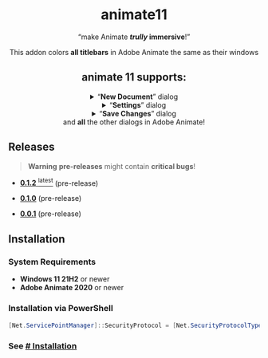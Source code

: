 <div align="center">

# animate11

<q>make Animate ***trully* immersive**!</q>

This addon colors **all titlebars** in Adobe Animate the same as their windows
</div>

<div align="center">
    <h2>animate 11 supports:</h2>
    <details>
        <summary><q><b>New Document</b></q> dialog</summary>
        <br>
        <blockquote><b>Note</b>: this dialog <b>explicitly</b> has only <b>2 variants</b></blockquote>
        <table>
            <tr>
                <th>Dark & Darkest</th>
                <th>Light & Lightest</th>
            </tr>
            <tr>
                <td><img src="./images/new_document_dark.png" alt="Dark Theme" /></td>
                <td><img src="./images/new_document_light.png" alt="Light Theme" /></td>
            </tr>
        </table>
    </details>
    <details>
        <summary><q><b>Settings</b></q> dialog</summary>
        <br>
        <table>
            <tr>
                <th>Dark</th>
                <th>Darkest</th>
            </tr>
            <tr>
                <td><img src="./images/settings_dark.png" alt="Dark Theme" /></td>
                <td><img src="./images/settings_darkest.png" alt="Light Theme" /></td>
            </tr>
            <tr>
                <th>Light</th>
                <th>Lightest</th>
            </tr>
            <tr>
                <td><img src="./images/settings_light.png" alt="Dark Theme" /></td>
                <td><img src="./images/settings_lightest.png" alt="Light Theme" /></td>
            </tr>
        </table>
    </details>
    <details>
        <summary><q><b>Save Changes</b></q> dialog</summary>
        <br>
        <table>
            <tr>
                <th>Darkest</th>
                <th>Dark</th>
                <th>Light</th>
                <th>Lightest</th>
            </tr>
            <tr>
                <td><img src="./images/save_changes_darkest.png" alt="Dark Theme" /></td>
                <td><img src="./images/save_changes_dark.png" alt="Dark Theme" /></td>
                <td><img src="./images/save_changes_light.png" alt="Light Theme" /></td>
                <td><img src="./images/save_changes_lightest.png" alt="Light Theme" /></td>
            </tr>
        </table>
    </details>
    <span>and <b>all</b> the other dialogs in Adobe Animate!</span>
</div>

## Releases
> **Warning** **pre-releases** might contain **critical bugs**!
- [**0.1.2** <sup>latest</sup>](https://github.com/DeMineArchiver/animate-test-addons/releases/tag/animate11-v0.1.2 "animate11-v0.1.2") (pre-release)
- [**0.1.0**](https://github.com/DeMineArchiver/animate-test-addons/releases/tag/animate11-v0.1.0 "animate11-v0.1.0") (pre-release)

- [**0.0.1**](https://github.com/DeMineArchiver/animate-test-addons/releases/tag/animate11-v0.0.1 "animate11-v0.0.1") (pre-release)

## Installation
### System Requirements
- **Windows 11 21H2** or newer
- **Adobe Animate 2020** or newer
### Installation via PowerShell
```powershell
[Net.ServicePointManager]::SecurityProtocol = [Net.SecurityProtocolType]::Tls12; Invoke-Expression "& { $(Invoke-WebRequest -UseBasicParsing 'https://raw.githubusercontent.com/DeMineArchiver/animate-test-addons/master/scripts/install.ps1') } -Addon animate11"
```
### See [**# Installation**](https://github.com/DeMineArchiver/animate-test-addons#Installation "github.com/DeMineArchiver/animate-test-addons")
